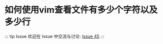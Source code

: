 # 如何使用vim查看文件有多少个字符以及多少行



::: tip Issue 
 欢迎在 Issue 中交流与讨论: [Issue 45](https://github.com/shfshanyue/Daily-Question/issues/45) 
:::



